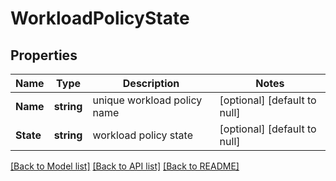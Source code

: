 # WorkloadPolicyState

## Properties
Name | Type | Description | Notes
------------ | ------------- | ------------- | -------------
**Name** | **string** | unique workload policy name | [optional] [default to null]
**State** | **string** | workload policy state | [optional] [default to null]

[[Back to Model list]](../README.md#documentation-for-models) [[Back to API list]](../README.md#documentation-for-api-endpoints) [[Back to README]](../README.md)

